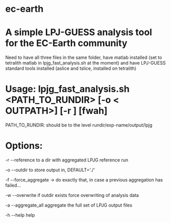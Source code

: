 # ec-earth

# A simple LPJ-GUESS analysis tool for the EC-Earth community

Need to have all three files in the same folder, have matlab installed (set to tetralith matlab in lpjg_fast_analysis.sh at the moment) and have LPJ-GUESS standard tools installed (aslice and tslice, installed on tetralith)

# Usage: lpjg_fast_analysis.sh <PATH_TO_RUNDIR> [-o < OUTPATH>] [-r <REFPATH>] [fwah]

PATH_TO_RUNDIR: should be to the level rundir/exp-name/output/lpjg

# Options:
  -r --reference       <PATH> to a dir with aggregated LPJG reference run
  
  -o --outdir          <PATH> to store output in, DEFAULT='./'
  
  -f --force_aggregate -> do exactly that, in case a previous aggregation has failed...
  
  -w --overwrite       if outdir exists force overwriting of analysis data
  
  -a --aggregate_all   aggregate the full set of LPJG output files
  
  -h --help            help
